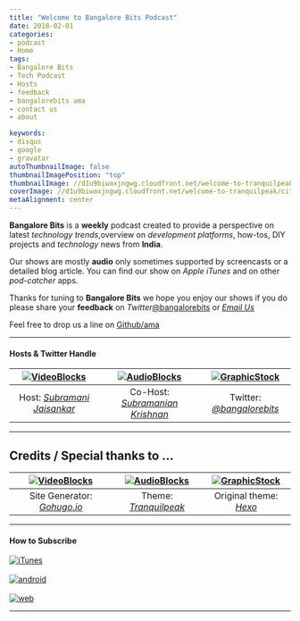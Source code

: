 ```yaml
---
title: "Welcome to Bangalore Bits Podcast"
date: 2018-02-01
categories:
- podcast
- Home
tags:
- Bangalore Bits
- Tech Podcast
- Hosts
- feedback
- bangalorebits ama
- contact us
- about

keywords:
- disqus
- google
- gravatar
autoThumbnailImage: false
thumbnailImagePosition: "top"
thumbnailImage: //d1u9biwaxjngwg.cloudfront.net/welcome-to-tranquilpeak/city-750.jpg
coverImage: //d1u9biwaxjngwg.cloudfront.net/welcome-to-tranquilpeak/city.jpg
metaAlignment: center
---
```


**Bangalore Bits** is a **weekly** podcast created to provide a perspective on latest *technology trends*,overview on *development platforms*, how-tos, DIY projects and *technology* news from **India**.

<!--more-->
Our shows are mostly **audio** only sometimes supported by screencasts or a detailed blog article.  You can find our show on *Apple* *iTunes* and on other *pod-catcher* apps.

Thanks for tuning to **Bangalore Bits**  we hope you enjoy our shows if you do please share your **feedback** on *Twitter*[@bangalorebits](https://twitter.com/bangalorebits) or *[Email Us](mailto:comments@next20.in)*

Feel free to drop us a line on [Github/ama](https://github.com/bangalorebits/ama/issues)
______
#### Hosts & Twitter Handle
| [![VideoBlocks](https://res.cloudinary.com/bangalorebits/image/upload/w_200,h_200,c_fill,r_max/v1517503614/host-subbuj_mtgvor.jpg)](http://twitter.com/subbuj)  | [![AudioBlocks](https://res.cloudinary.com/bangalorebits/image/upload/w_200,h_200,c_fill,r_max/v1517503613/co-host-subbuk_d3apml.jpg)](https://twitter.com/asksubbu) | [![GraphicStock](https://res.cloudinary.com/bangalorebits/image/upload/w_200,h_200,c_fill,r_max/v1517410298/bb-episode-assets/bb-generic-thumbnail.png)](https://twitter.com/bangalorebits) |
|:---:|:---:|:---:|
| Host: [*Subramani Jaisankar*](http://twitter.com/subbuj) | Co-Host: [*Subramanian Krishnan*](https://twitter.com/asksubbu) | Twitter:  [*@bangalorebits*](https:/twitter.com/bangalorebits/) |

______
## Credits / Special thanks to ...

| [![VideoBlocks](https://res.cloudinary.com/bangalorebits/image/upload/w_150,h_150,c_fill,r_max/v1517505145/site-assets/go-hugo.jpg)](http://gohugo.io)  | [![AudioBlocks](https://res.cloudinary.com/bangalorebits/image/upload/w_150,h_150,c_fill,r_max/v1517514878/site-assets/GitHub-Mark-120px-plus.png)](https://github.com/LouisBarranqueiro) | [![GraphicStock](https://res.cloudinary.com/bangalorebits/image/upload/w_150,h_150,c_fill,r_max/v1517514878/site-assets/GitHub-Mark-120px-plus.png)](https://github.com/LouisBarranqueiro) |
|:---:|:---:|:---:|
| Site Generator: [*Gohugo.io*](http://gohugo.io) | Theme: [*Tranquilpeak*](https://github.com/LouisBarranqueiro) | Original theme:  [*Hexo*](https://github.com/LouisBarranqueiro/hexo-theme-tranquilpeak) |

______



#### How to Subscribe
[![iTunes](https://res.cloudinary.com/bangalorebits/image/upload/v1517498393/site-assets/itunes.png
)](https://itunes.apple.com/in/podcast/bangalore-bits/id1052661140?mt=2)
<BR> <BR>
[![android](https://res.cloudinary.com/bangalorebits/image/upload/v1517501312/site-assets/android-podcasts.png
)](https://subscribeonandroid.com/feeds.feedburner.com/bangalorebits)
<BR><BR>
[![web](https://res.cloudinary.com/bangalorebits/image/upload/v1517502363/site-assets/rss-web.png
)](https://overcast.fm/itunes1052661140/bangalore-bits)

______

